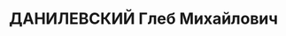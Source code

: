 ---
title: ДАНИЛЕВСКИЙ Глеб Михайлович
description: '1903 г. р. (21.02.1900?), уроженец г. Полтава, из дворян, русский, член
  ВКП(б) в 1919–1937 гг., начальник УНР-9 ОИВ КБФ, военинженер 2-го ранга, награжден
  орденом Красного Знамени в 1922 г. и Красной Звезды в 1936 г., проживал: с. Лебяжье
  Ораниенбаумского р-на Лен. обл. Арестован 14 августа 1937 г. Военным трибуналом
  КБФ 4 марта 1938 г. приговорен по ст. ст. 58-7-9-11 УК РСФСР к высшей мере наказания.
  Расстрелян в г. Ленинград 22 мая 1938 г.'
---